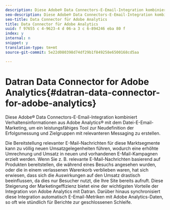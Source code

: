 ```yaml
---
description: Diese Adobe® Data Connectors-E-Email-Integration kombiniert Verhaltensinformationen aus Adobe Analytics® mit dem Datei-E-Email-Marketing, um ein leistungsfähiges Tool zur Neudefinition der Erfolgsmessung und Zielgruppen mit relevanteren Messaging zu erstellen.
seo-description: Diese Adobe® Data Connectors-E-Email-Integration kombiniert Verhaltensinformationen aus Adobe Analytics® mit dem Datei-E-Email-Marketing, um ein leistungsfähiges Tool zur Neudefinition der Erfolgsmessung und Zielgruppen mit relevanteren Messaging zu erstellen.
seo-title: Data Connector für Adobe Analytics
title: Data Connector für Adobe Analytics
uuid: f 97655 c 4-9623-4 d 06-a 3 c 6-894246 eba 80 f
index: y
internal: n
snippet: y
translation-type: tm+mt
source-git-commit: 5e22d080398d74df29b1f849258e6500168cd5aa

---
```



# Datran Data Connector for Adobe Analytics{#datran-data-connector-for-adobe-analytics}

Diese Adobe® Data Connectors-E-Email-Integration kombiniert Verhaltensinformationen aus Adobe Analytics® mit dem Datei-E-Email-Marketing, um ein leistungsfähiges Tool zur Neudefinition der Erfolgsmessung und Zielgruppen mit relevanteren Messaging zu erstellen.

Die Bereitstellung relevanter E-Mail-Nachrichten für diese Marktsegmente kann zu völlig neuen Umsatzgelegenheiten führen, wodurch eine erhöhte Umrechnung und Umsatz in neuen und vorhandenen E-Mail-Kampagnen erzielt werden. Wenn Sie z. B. relevante E-Mail-Nachrichten basierend auf Produkten bereitstellen, die während eines Besuchs angesehen wurden, oder die in einem verlassenen Warenkorb verblieben waren, hat sich erwiesen, dass sich die Auswirkungen auf den Umsatz drastisch beeinflussen, da dies nur Besucher nutzt, die Ihre Site bereits aufruft. Diese Steigerung der Marketingeffizienz bietet eine der wichtigsten Vorteile der Integration von Adobe Analytics mit Datran. Darüber hinaus synchronisiert diese Integration automatisch E-Email-Metriken mit Adobe Analytics-Daten, so oft wie stündlich für Berichte zur geschlossenen Schleife.
